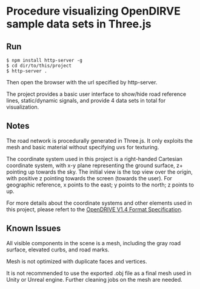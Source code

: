 # Procedure visualizing OpenDIRVE sample data sets in Three.js

## Run
```
$ npm install http-server -g
$ cd dir/to/this/project
$ http-server .
```
Then open the browser with the url specified by http-server. 

The project provides a basic user interface to show/hide road reference lines, static/dynamic signals, and provide 4 data sets in total for visualization.

## Notes

The road network is procedurally generated in Three.js. It only exploits the mesh and basic material without specifying uvs for texturing.

The coordinate system used in this project is a right-handed Cartesian coordinate system, with x-y plane representing the ground surface, z+ pointing up towards the sky. The initial view is the top view over the origin, with positive z pointing towards the screen (towards the user). For geographic reference, x points to the east; y points to the north; z points to up.

For more details about the coordinate systems and other elements used in this project, please refert to the [OpenDRIVE V1.4 Format Specification](http://www.opendrive.org/docs/OpenDRIVEFormatSpecRev1.4H.pdf).

## Known Issues

All visible components in the scene is a mesh, including the gray road surface, elevated curbs, and road marks.

Mesh is not optimized with duplicate faces and vertices.

It is not recommended to use the exported .obj file as a final mesh used in Unity or Unreal engine. Further cleaning jobs on the mesh are needed.
